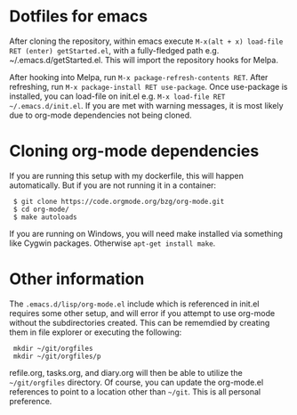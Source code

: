 # Dotfiles for emacs

After cloning the repository, within emacs execute `M-x(alt + x) load-file RET (enter) getStarted.el`, with a fully-fledged path e.g. ~/.emacs.d/getStarted.el. This will import the repository hooks for Melpa.

After hooking into Melpa, run `M-x package-refresh-contents RET`. After refreshing, run `M-x package-install RET use-package`. Once use-package is installed, you can load-file on init.el e.g. `M-x load-file RET ~/.emacs.d/init.el`. If you are met with warning messages, it is most likely due to org-mode dependencies not being cloned.

# Cloning org-mode dependencies
If you are running this setup with my dockerfile, this will happen automatically. But if you are not running it in a container:
```$ cd ~/git/
 $ git clone https://code.orgmode.org/bzg/org-mode.git
 $ cd org-mode/
 $ make autoloads
```

If you are running on Windows, you will need make installed via something like Cygwin packages. Otherwise `apt-get install make`.

# Other information
The `.emacs.d/lisp/org-mode.el` include which is referenced in init.el requires some other setup, and will error if you attempt to use org-mode without the subdirectories created. This can be rememdied by creating them in file explorer or executing the following:
```mkdir ~/git/orgbinder
 mkdir ~/git/orgfiles
 mkdir ~/git/orgfiles/p
```

refile.org, tasks.org, and diary.org will then be able to utilize the `~/git/orgfiles` directory. Of course, you can update the org-mode.el references to point to a location other than `~/git`. This is all personal preference.
